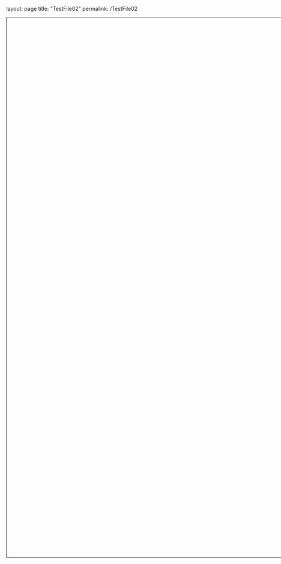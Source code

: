 layout: page
title: "TestFile02"
permalink: /TestFile02

<!DOCTYPE html>
<html>
<head>
  <title>Balloon Game</title>
  <style>
    #game-container {
      position: relative;
      width: 2560px;
      height: 1440px;
      border: 1px solid black;
      overflow: hidden;
    }

    .balloon {
      position: absolute;
      width: 100px;
      height: 160px;
      background-image: url('balloon-texture.png');
      background-size: cover;
      cursor: pointer;
      animation: bumb 0.2s infinite alternate;
    }

    @keyframes bumb {
      0% { transform: scale(1); }
      50% { transform: scale(1.1); }
      100% { transform: scale(1); }
    }
  </style>
</head>
<body>
  <div id="game-container"></div>

  <script>
    document.addEventListener('DOMContentLoaded', () => {
      const gameContainer = document.getElementById('game-container');
      let score = 0;

      function createBalloon() {
        const balloon = document.createElement('div');
        balloon.className = 'balloon';
        balloon.style.top = '1440px';
        balloon.style.left = `${getRandomPosition()}px`;

        balloon.addEventListener('mouseover', () => {
          balloon.style.display = 'none';
          score++;
          updateScore();
        });

        gameContainer.appendChild(balloon);

        const flyInterval = setInterval(() => {
          const currentTop = parseInt(balloon.style.top);
          if (currentTop <= 0) {
            clearInterval(flyInterval);
            balloon.remove();
            updateScore();
          } else {
            balloon.style.top = `${currentTop - getRandomSpeed()}px`;
          }
        }, 20);
      }

      function getRandomPosition() {
        return Math.floor(Math.random() * (gameContainer.offsetWidth - 100));
      }

      function getRandomSpeed() {
        return Math.floor(Math.random() * 5) + 1;
      }

      function updateScore() {
        document.getElementById('score').textContent = `Score: ${score}`;
      }

      setInterval(createBalloon, 1000);
    });
  </script>
</body>
</html>


